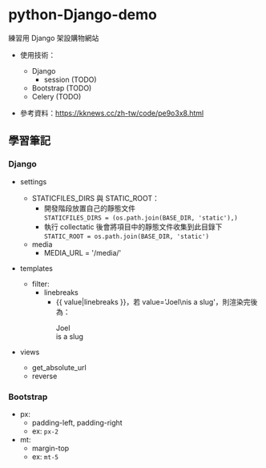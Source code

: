 # python-Django-demo
練習用 Django 架設購物網站
- 使用技術：
    - Django
        - session (TODO)
    - Bootstrap (TODO)
    - Celery (TODO)

- 參考資料：https://kknews.cc/zh-tw/code/pe9o3x8.html

## 學習筆記
### Django
- settings
    - STATICFILES_DIRS 與 STATIC_ROOT：
        - 開發階段放置自己的靜態文件  
        `STATICFILES_DIRS = (os.path.join(BASE_DIR, 'static'),)`
        - 執行 collectatic 後會將項目中的靜態文件收集到此目錄下
        `STATIC_ROOT = os.path.join(BASE_DIR, 'static')`
    - media
        - MEDIA_URL = '/media/'

- templates
    - filter:
        - linebreaks
            - {{ value|linebreaks }}，若 value='Joel\nis a slug'，則渲染完後為：<p>Joel<br>is a slug</p>

- views
    - get_absolute_url
    - reverse

### Bootstrap
- px:
    - padding-left, padding-right
    - ex: `px-2`
- mt:
    - margin-top
    - ex: `mt-5`
